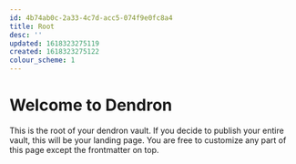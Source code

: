 ```yaml
---
id: 4b74ab0c-2a33-4c7d-acc5-074f9e0fc8a4
title: Root
desc: ''
updated: 1618323275119
created: 1618323275122
colour_scheme: 1
---
```

# Welcome to Dendron

This is the root of your dendron vault. If you decide to publish your entire vault, this will be your landing page. You are free to customize any part of this page except the frontmatter on top. 
